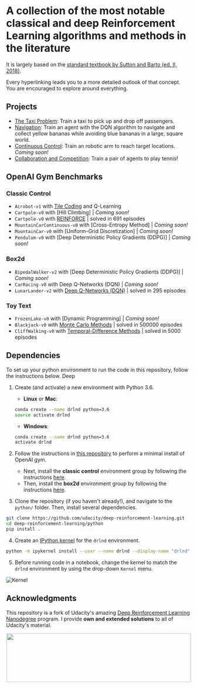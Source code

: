 [//]: # (Image References)

[image2]: https://user-images.githubusercontent.com/10624937/42386929-76f671f0-8106-11e8-9376-f17da2ae852e.png "Kernel"

# A collection of the most notable classical and deep Reinforcement Learning algorithms and methods in the literature
It is largely based on the [standard textbook by Sutton and Barto (ed. II, 2018)](http://incompleteideas.net/book/the-book.html).

Every hyperlinking leads you to a more detailed outlook of that concept. You are encouraged to explore around everything.

## Projects

* [The Taxi Problem](https://github.com/plopd/deep-reinforcement-learning/blob/master/lab-taxi/README.md): Train a taxi to pick up and drop off passengers.
* [Navigation](https://github.com/plopd/navigation): Train an agent with the DQN algorithm to navigate and collect yellow bananas while avoiding blue bananas in a large, square world.
* [Continuous Control](https://github.com/plopd/continuous-control): Train an robotic arm to reach target locations. _Coming soon!_
* [Collaboration and Competition](https://github.com/plopd/multi-agent-control): Train a pair of agents to play tennis!

## OpenAI Gym Benchmarks

### Classic Control
- `Acrobot-v1` with [Tile Coding](https://github.com/plopd/deep-reinforcement-learning/blob/master/tile-coding/Tile_Coding.ipynb) and Q-Learning
- `Cartpole-v0` with [Hill Climbing] | _Coming soon!_
- `Cartpole-v0` with [REINFORCE](https://github.com/plopd/deep-reinforcement-learning/tree/master/reinforce) | solved in 691 episodes
- `MountainCarContinuous-v0` with [Cross-Entropy Method] | _Coming soon!_
- `MountainCar-v0` with [Uniform-Grid Discretization] | _Coming soon!_
- `Pendulum-v0` with [Deep Deterministic Policy Gradients (DDPG)] | _Coming soon!_

### Box2d
- `BipedalWalker-v2` with [Deep Deterministic Policy Gradients (DDPG)] | _Coming soon!_
- `CarRacing-v0` with Deep Q-Networks (DQN) | _Coming soon!_
- `LunarLander-v2` with [Deep Q-Networks (DQN)](https://github.com/plopd/deep-reinforcement-learning/blob/master/dqn/Deep_Q_Network.ipynb) | solved in 295 episodes

### Toy Text
- `FrozenLake-v0` with [Dynamic Programming] | _Coming soon!_
- `Blackjack-v0` with [Monte Carlo Methods](https://github.com/plopd/deep-reinforcement-learning/tree/master/monte-carlo) | solved in 500000 episodes
- `CliffWalking-v0` with [Temporal-Difference Methods](https://github.com/plopd/deep-reinforcement-learning/blob/master/temporal-difference/Temporal_Difference.ipynb) | solved in 5000 episodes

## Dependencies

To set up your python environment to run the code in this repository, follow the instructions below.
Deep
1. Create (and activate) a new environment with Python 3.6.

	- __Linux__ or __Mac__: 
	```bash
	conda create --name drlnd python=3.6
	source activate drlnd
	```
	- __Windows__: 
	```bash
	conda create --name drlnd python=3.6 
	activate drlnd
	```
	
2. Follow the instructions in [this repository](https://github.com/openai/gym) to perform a minimal install of OpenAI gym.  
	- Next, install the **classic control** environment group by following the instructions [here](https://github.com/openai/gym#classic-control).
	- Then, install the **box2d** environment group by following the instructions [here](https://github.com/openai/gym#box2d).
	
3. Clone the repository (if you haven't already!), and navigate to the `python/` folder.  Then, install several dependencies.
```bash
git clone https://github.com/udacity/deep-reinforcement-learning.git
cd deep-reinforcement-learning/python
pip install .
```

4. Create an [IPython kernel](http://ipython.readthedocs.io/en/stable/install/kernel_install.html) for the `drlnd` environment.  
```bash
python -m ipykernel install --user --name drlnd --display-name "drlnd"
```

5. Before running code in a notebook, change the kernel to match the `drlnd` environment by using the drop-down `Kernel` menu. 

![Kernel][image2]

## Acknowledgments

This repository is a fork of Udacity's amazing [Deep Reinforcement Learning Nanodegree](https://www.udacity.com/course/deep-reinforcement-learning-nanodegree--nd893) program. I provide **own and extended solutions** to all of Udacity's material.

<p align="center"><a href="https://www.udacity.com/course/deep-reinforcement-learning-nanodegree--nd893"></p>

<p align="center"><a href="https://www.udacity.com/course/deep-reinforcement-learning-nanodegree--nd893">
 <img width="503" height="133" src="https://user-images.githubusercontent.com/10624937/42135812-1829637e-7d16-11e8-9aa1-88056f23f51e.png"></a>
</p>
